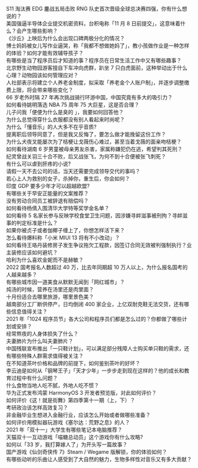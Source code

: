 S11 淘汰赛 EDG 鏖战五局击败 RNG 队史首次晋级全球总决赛四强，你有什么想说的？  
美国强逼半导体企业提交机密资料，台积电称「11 月 8 日前提交」，这意味着什么？会产生哪些影响？  
《沙丘》上映后为什么会出现口碑两极分化的情况？  
博士妈妈被女儿写作业逼哭，称「我都不想做她妈了」，教小孩做作业是一种怎样的体验？如何才能有效辅导孩子？  
有哪些是当了程序员后才知道的事？程序员在日常生活工作中又有哪些趣事？  
北京野生动物园游客擅自下车冲向虎群，趴坐 7 只白虎面前，这种举动出于什么心理？动物园该如何管理应对？  
人社部表示将建立个人养老金制度，拟采取「养老金个人账户制」，并逐步调整缴费上限，将会带来哪些变化？  
66 岁老外时隔 27 年再次挑战骑行环游中国，中国究竟有多大的吸引力？  
如何看待姚明落选 NBA 75 周年 75 大巨星，这是否合理？  
儿子问我「便便为什么是臭的 」，我要如何回答他？  
为什么总觉得穿什么衣服都没有别人看起来时尚呢？  
为什么「懂音乐」的人大多不在乎音质?  
提离职后领导同意了，但是我又反悔了，要怎么做才能挽留这份工作？  
为什么犬夜叉能屡次为了桔梗让戈薇伤心难过，甚至当着戈薇的面亲吻桔梗？  
如何看待湖南 6 岁男童被母亲男友杀害，家属称嫌犯仍在逃，希望判其死刑？  
纪灵曾战关羽三十合不败，后又战张飞，为何不到十合便被张飞刺死？  
有什么可以虐到肝疼的小说?  
请假一天不去公司的话，当天还需要完成领导交代的事吗？  
若心上人为救别的女子，杀掉你，重生后，你会如何？  
印度 GDP 要多少年才可以超越欧盟?  
有哪些关于早安正能量的文案推荐？  
没有劳动合同员工被辞退有赔偿吗？  
如何看待杨倩入围清华大学特等奖学金名单？  
如何看待 5 名家长参与反映学校食堂卫生问题，因涉嫌寻衅滋事被刑拘？寻衅滋事的判定标准是什么？  
如果你被贞子或者伽椰子缠上了，你想怎样活下来？  
怎么看待爆料称「小米 MIUI 13 将有不小改动」？  
如何看待王珞丹装修房子发生争议拖欠工程款，因签订合同无效被判强制执行？业主装修应该如何避坑？  
哈利为什么喜欢金妮而不是赫敏？  
2022 国考报名人数超过 40 万，比去年同期超 10 万人以上，为什么报名国考的人越来越多？  
有哪些城市因一道美食从默默无闻到「网红城市」？  
炖汤的时候，营养在汤里还是肉里面？  
十月份适合去哪里旅游，哪里景色美？  
越南部分工厂断供停产，日均倒闭 400 家企业，上亿双耐克鞋无法交货，还有哪些信息值得关注？  
2021 年「1024 程序员节」各大公司和程序员们都是怎么过的？你都做了哪些计划或安排？  
经常熬夜的人身体损失了什么？  
夫妻肺片为什么叫夫妻肺片？  
中国残联宣布推出「一只鞋计划」，可以满足部分残障人士购买单只鞋的需求，还有哪些特殊人群需求值得被关注？  
在不知道茶叶价格和品牌的前提下，如何鉴别茶叶的好坏？  
李云迪是如何从「钢琴王子」「天才少年」一步步走到现在这样的？他的成长和教育过程中有什么问题？  
什么食物当地人吃不腻，外地人吃不惯？  
华为正式发布鸿蒙 HarmonyOS 3 开发者预览版，对此如何评价？  
如何评价《这！就是街舞》第四季第十一期（上，下）？  
考研政治该怎样高效复习？  
非金融毕业生想进入金融行业，应该怎么开始或者做哪些准备？  
如何评价用模拟器玩游戏《塞尔达：荒野之息》的人？  
2021 年「双十一」大学生有哪些笔记本电脑推荐？  
天猫双十一互动游戏「喵糖总动员」这个游戏你有什么攻略?  
如何以「33 岁，我打算嫁人了」为开头写一篇故事？  
国产游戏《仙剑奇侠传 7》Steam / Wegame 版解锁，你的体验如何？  
有哪些动听的乐曲让人感受到了大自然的魅力，生物多样性对音乐又有多大贡献？  
